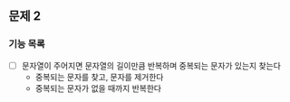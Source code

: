 ## 문제 2
### 기능 목록
-[ ] 문자열이 주어지면 문자열의 길이만큼 반복하며 중복되는 문자가 있는지 찾는다
  - 중복되는 문자를 찾고, 문자를 제거한다
  - 중복되는 문자가 없을 때까지 반복한다